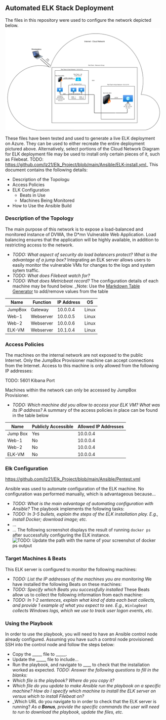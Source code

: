 ## Automated ELK Stack Deployment
The files in this repository were used to configure the network depicted below.
![TODO: Update the path with the name of your diagram](./Images/Azure%20Cloud%20Network%20diagram%20-%20Week%2013_IA.drawio.png) 

These files have been tested and used to generate a live ELK deployment on Azure. They can be used to either recreate the entire deployment pictured above. Alternatively, select portions of the Cloud Network Diagram for ELK deployment file may be used to install only certain pieces of it, such as Filebeat.
  TODO: https://github.com/Iz21/Elk_Project/blob/main/Ansible/ELK-install.yml_
This document contains the following details:
- Description of the Topologu
- Access Policies
- ELK Configuration
  - Beats in Use
  - Machines Being Monitored
- How to Use the Ansible Build
### Description of the Topology
The main purpose of this network is to expose a load-balanced and monitored instance of DVWA, the D*mn Vulnerable Web Application.
Load balancing ensures that the application will be highly available, in addition to restricting access to the network.
- _TODO: What aspect of security do load balancers protect? What is the advantage of a jump box?_
Integrating an ELK server allows users to easily monitor the vulnerable VMs for changes to the logs and system sytem traffic.
- _TODO: What does Filebeat watch for?_
- _TODO: What does Metricbeat record?_
The configuration details of each machine may be found below.
_Note: Use the [Markdown Table Generator](http://www.tablesgenerator.com/markdown_tables) to add/remove values from the table

| Name     | Function   | IP Address  | OS     |
|----------|------------|-------------|--------|
| JumpBox  | Gateway    | 10.0.0.4    | Linux  |
| Web-1    | Webserver  | 10.0.0.5    | Linux  |
| Web-2    | Webserver  | 10.0.0.6    | Linux  |
| ELK-VM   | Webserver  | 10.1.0.4    | Linux  |

### Access Policies
The machines on the internal network are not exposed to the public Internet. 
Only the JumpBox Provisioner machine can accept connections from the Internet. Access to this machine is only allowed from the following IP addresses:

TODO: 5601 Kibana Port

Machines within the network can only be accessed by JumpBox Provisioner.
- _TODO: Which machine did you allow to access your ELK VM? What was its IP address?_
A summary of the access policies in place can be found in the table below

| Name     | Publicly Accessible | Allowed IP Addresses |
|----------|---------------------|----------------------|
| Jump Box | Yes                 | 10.0.0.4             |
| Web-1    | No                  | 10.0.0.4             |
| Web-2    | No                  | 10.0.0.4             |
| ELK-VM   | No                  | 10.0.0.4             | 

### Elk Configuration

https://github.com/Iz21/Elk_Project/blob/main/Ansible/Pentest.yml

Ansible was used to automate configuration of the ELK machine. No configuration was performed manually, which is advantageous because...
- _TODO: What is the main advantage of automating configuration with Ansible?_
The playbook implements the following tasks:
- _TODO: In 3-5 bullets, explain the steps of the ELK installation play. E.g., install Docker; download image; etc._
- ...
- ...
The following screenshot displays the result of running `docker ps` after successfully configuring the ELK instance.
![TODO: Update the path with the name of your screenshot of docker ps output](Images/docker_ps_output.png)
### Target Machines & Beats
This ELK server is configured to monitor the following machines:
- _TODO: List the IP addresses of the machines you are monitoring_
We have installed the following Beats on these machines:
- _TODO: Specify which Beats you successfully installed_
These Beats allow us to collect the following information from each machine:
- _TODO: In 1-2 sentences, explain what kind of data each beat collects, and provide 1 example of what you expect to see. E.g., `Winlogbeat` collects Windows logs, which we use to track user logon events, etc._
### Using the Playbook
In order to use the playbook, you will need to have an Ansible control node already configured. Assuming you have such a control node provisioned: 
SSH into the control node and follow the steps below:
- Copy the _____ file to _____.
- Update the _____ file to include...
- Run the playbook, and navigate to ____ to check that the installation worked as expected.
_TODO: Answer the following questions to fill in the blanks:_
- _Which file is the playbook? Where do you copy it?_
- _Which file do you update to make Ansible run the playbook on a specific machine? How do I specify which machine to install the ELK server on versus which to install Filebeat on?_
- _Which URL do you navigate to in order to check that the ELK server is running?
_As a **Bonus**, provide the specific commands the user will need to run to download the playbook, update the files, etc._

